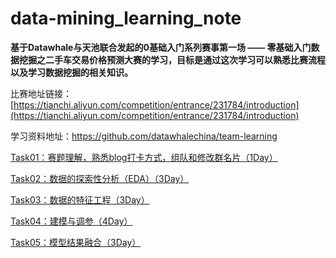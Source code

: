 # data-mining_learning_note

**基于Datawhale与天池联合发起的0基础入门系列赛事第一场 —— 零基础入门数据挖掘之二手车交易价格预测大赛的学习，目标是通过这次学习可以熟悉比赛流程以及学习数据挖掘的相关知识。**

比赛地址链接：[https://tianchi.aliyun.com/competition/entrance/231784/introduction](https://tianchi.aliyun.com/competition/entrance/231784/introduction)

学习资料地址：https://github.com/datawhalechina/team-learning

[Task01：赛题理解，熟悉blog打卡方式，组队和修改群名片（1Day）](https://github.com/makeittrue/data-mining_learning_note/tree/master/Task01)

[Task02：数据的探索性分析（EDA）（3Day）](https://github.com/makeittrue/data-mining_learning_note/tree/master/Task02)

[Task03：数据的特征工程（3Day）](https://github.com/makeittrue/data-mining_learning_note/tree/master/Task03)

[Task04：建模与调参（4Day）](https://github.com/makeittrue/data-mining_learning_note/tree/master/Task04)

[Task05：模型结果融合（3Day）](https://github.com/makeittrue/data-mining_learning_note/blob/master/Task05)